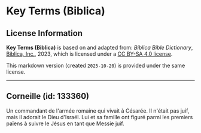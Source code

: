 # Key Terms (Biblica)

## License Information

**Key Terms (Biblica)** is based on and adapted from: _Biblica Bible Dictionary_, [Biblica, Inc.](https://www.biblica.com/), 2023, which is licensed under a [CC BY-SA 4.0 license](https://creativecommons.org/licenses/by-sa/4.0/legalcode.en).

This markdown version (created `2025-10-20`) is provided under the same license.



--------------------------------

## Corneille (id: 133360)

Un commandant de l'armée romaine qui vivait à Césarée. Il n'était pas juif, mais il adorait le Dieu d'Israël. Lui et sa famille ont figuré parmi les premiers païens à suivre le Jésus en tant que Messie juif.


